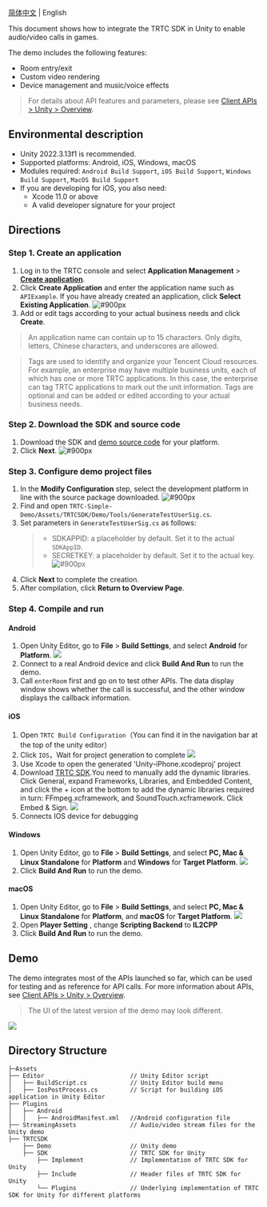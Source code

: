 [简体中文](./README-zh_CN.md) | English

This document shows how to integrate the TRTC SDK in Unity to enable audio/video calls in games.

The demo includes the following features:

- Room entry/exit
- Custom video rendering
- Device management and music/voice effects

> For details about API features and parameters, please see [Client APIs > Unity > Overview](https://intl.cloud.tencent.com/document/product/647/40139).

## Environmental description

- Unity 2022.3.13f1 is recommended.
- Supported platforms: Android, iOS, Windows, macOS
- Modules required: `Android Build Support`, `iOS Build Support`, `Windows Build Support`, `MacOS Build Support`
- If you are developing for iOS, you also need:
  - Xcode 11.0 or above
  - A valid developer signature for your project

## Directions

[](id:step1)

### Step 1. Create an application

1. Log in to the TRTC console and select **Application Management** > **[Create application](https://console.tencentcloud.com/trtc/app/create)**.
2. Click **Create Application** and enter the application name such as `APIExample`. If you have already created an application, click **Select Existing Application**.
   ![#900px](https://qcloudimg.tencent-cloud.cn/raw/30fddb57f90491c7c94fd1cdfdde9a81.png)
3. Add or edit tags according to your actual business needs and click **Create**.

> An application name can contain up to 15 characters. Only digits, letters, Chinese characters, and underscores are allowed.

> Tags are used to identify and organize your Tencent Cloud resources. For example, an enterprise may have multiple business units, each of which has one or more TRTC applications. In this case, the enterprise can tag TRTC applications to mark out the unit information. Tags are optional and can be added or edited according to your actual business needs.

[](id:step2)

### Step 2. Download the SDK and source code

1. Download the SDK and [demo source code](https://github.com/LiteAVSDK/TRTC_Unity/tree/main/TRTC-Simple-Demo) for your platform.
2. Click **Next**.
   ![#900px](https://qcloudimg.tencent-cloud.cn/raw/a5bfe5b0664f05772b8172c29117ac13.png)

[](id:step3)

### Step 3. Configure demo project files

1. In the **Modify Configuration** step, select the development platform in line with the source package downloaded.
   ![#900px](https://qcloudimg.tencent-cloud.cn/raw/fa059c7b0dc9f601dbe1dc9b6548dd90.png)
2. Find and open `TRTC-Simple-Demo/Assets/TRTCSDK/Demo/Tools/GenerateTestUserSig.cs`.
3. Set parameters in `GenerateTestUserSig.cs` as follows:
   > - SDKAPPID: a placeholder by default. Set it to the actual `SDKAppID`.
   > - SECRETKEY: a placeholder by default. Set it to the actual key.
   >   ![#900px](https://imgcache.qq.com/operation/dianshi/other/flutter_sig.237b3ce20dde2fa6cac972f49169e7e539d691fd.png)
4. Click **Next** to complete the creation.
5. After compilation, click **Return to Overview Page**.

[](id:step4)

### Step 4. Compile and run

#### Android

1. Open Unity Editor, go to **File** > **Build Settings**, and select **Android** for **Platform**.
   ![](https://main.qcloudimg.com/raw/4464eb891829e3505a59c8ec00cc2414.png)
2. Connect to a real Android device and click **Build And Run** to run the demo.
3. Call `enterRoom` first and go on to test other APIs. The data display window shows whether the call is successful, and the other window displays the callback information.

#### iOS

1. Open `TRTC Build Configuration`（You can find it in the navigation bar at the top of the unity editor）
2. Click `IOS`，Wait for project generation to complete
   ![](https://imgcache.qq.com/operation/dianshi/other/ios-en.a177d686f175b086b565565c66e35b9a07accaed.png)
3. Use Xcode to open the generated 'Unity-iPhone.xcodeproj' project
4. Download [TRTC SDK](https://comm.qq.com/trtc/TRTC_9.7.0.11440_iOS.zip).You need to manually add the dynamic libraries.
   Click General, expand Frameworks, Libraries, and Embedded Content, and click the + icon at the bottom to add the dynamic libraries required in turn: FFmpeg.xcframework, and SoundTouch.xcframework. Click Embed & Sign.
   ![](https://imgcache.qq.com/operation/dianshi/other/unity.ca7b6e717bf7b34e4f08a7e688ff59bf49d92217.png)
5. Connects IOS device for debugging

#### Windows

1. Open Unity Editor, go to **File** > **Build Settings**, and select **PC, Mac & Linux Standalone** for **Platform** and **Windows** for **Target Platform**.
   ![](https://main.qcloudimg.com/raw/580764f661c06cf71c4952727c409c5e.png)
2. Click **Build And Run** to run the demo.

#### macOS

1. Open Unity Editor, go to **File** > **Build Settings**, and select **PC, Mac & Linux Standalone** for **Platform**, and **macOS** for **Target Platform**.
   ![](https://main.qcloudimg.com/raw/6f3f9c21aa9eeadd7a4e3be377b2a6b3.png)
2. Open **Player Setting** , change **Scripting Backend** to **IL2CPP**
3. Click **Build And Run** to run the demo.

[](id:demo)

## Demo

The demo integrates most of the APIs launched so far, which can be used for testing and as reference for API calls. For more information about APIs, see [Client APIs > Unity > Overview](https://intl.cloud.tencent.com/document/product/647/40139).

> The UI of the latest version of the demo may look different.

![](https://main.qcloudimg.com/raw/2ce3ab51c6fdc843c1e8b086b55840c0.png)

## Directory Structure

```
├─Assets
├── Editor                        // Unity Editor script
│   ├── BuildScript.cs            // Unity Editor build menu
│   ├── IosPostProcess.cs         // Script for building iOS application in Unity Editor
├── Plugins
│   ├── Android
│   │   ├── AndroidManifest.xml   //Android configuration file
├── StreamingAssets               // Audio/video stream files for the Unity demo
├── TRTCSDK
    ├── Demo                      // Unity demo
    ├── SDK                       // TRTC SDK for Unity
        ├── Implement             // Implementation of TRTC SDK for Unity
        ├── Include               // Header files of TRTC SDK for Unity
        └── Plugins               // Underlying implementation of TRTC SDK for Unity for different platforms
```
